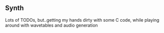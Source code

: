 ## Synth

Lots of TODOs, but..getting my hands dirty with some C code, while playing around with wavetables and audio generation